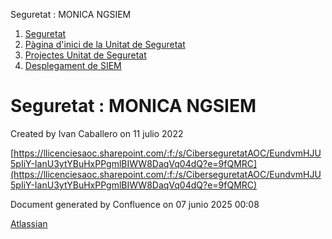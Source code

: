Seguretat : MONICA NGSIEM  

1.  [Seguretat](index.md)
2.  [Pàgina d'inici de la Unitat de Seguretat](15368362.md)
3.  [Projectes Unitat de Seguretat](Projectes-Unitat-de-Seguretat_41517821.md)
4.  [Desplegament de SIEM](Desplegament-de-SIEM_41520158.md)

Seguretat : MONICA NGSIEM
=========================

Created by Ivan Caballero on 11 julio 2022

[https://llicenciesaoc.sharepoint.com/:f:/s/CiberseguretatAOC/EundvmHJU5pIiY-IanU3ytYBuHxPPgmlBIWW8DaqVq04dQ?e=9fQMRC](https://llicenciesaoc.sharepoint.com/:f:/s/CiberseguretatAOC/EundvmHJU5pIiY-IanU3ytYBuHxPPgmlBIWW8DaqVq04dQ?e=9fQMRC)

Document generated by Confluence on 07 junio 2025 00:08

[Atlassian](http://www.atlassian.com/)